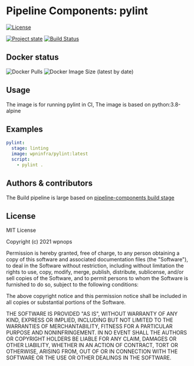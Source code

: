 # Pipeline Components: pylint

[![License][license-shield]](LICENSE)

[![Project state](https://img.shields.io/static/v1?label=STATE&message=Production%20Ready&color=brightgreen)](https://hub.docker.com/r/wpninfra/pylint)
[![Build Status](https://github.com/wpnops/docker-image-pylint/workflows/CI%20to%20Docker%20hub/badge.svg)](https://github.com/wpnops/docker-image-pylint/actions)

## Docker status

![Docker Pulls](https://img.shields.io/docker/pulls/wpninfra/pylint?style=for-the-badge)
![Docker Image Size (latest by date)](https://img.shields.io/docker/image-size/wpninfra/pylint?style=for-the-badge&logo=appveyor)

## Usage

The image is for running pylint in CI, The image is based on python:3.8-alpine

## Examples

```yaml
pylint:
  stage: linting
  image: wpninfra/pylint:latest
  script:
    - pylint .
```

## Authors & contributors

The Build pipeline is large based on [pipeline-components build stage][pipeline-components]

## License

MIT License

Copyright (c) 2021 wpnops

Permission is hereby granted, free of charge, to any person obtaining a copy
of this software and associated documentation files (the "Software"), to deal
in the Software without restriction, including without limitation the rights
to use, copy, modify, merge, publish, distribute, sublicense, and/or sell
copies of the Software, and to permit persons to whom the Software is
furnished to do so, subject to the following conditions:

The above copyright notice and this permission notice shall be included in all
copies or substantial portions of the Software.

THE SOFTWARE IS PROVIDED "AS IS", WITHOUT WARRANTY OF ANY KIND, EXPRESS OR
IMPLIED, INCLUDING BUT NOT LIMITED TO THE WARRANTIES OF MERCHANTABILITY,
FITNESS FOR A PARTICULAR PURPOSE AND NONINFRINGEMENT. IN NO EVENT SHALL THE
AUTHORS OR COPYRIGHT HOLDERS BE LIABLE FOR ANY CLAIM, DAMAGES OR OTHER
LIABILITY, WHETHER IN AN ACTION OF CONTRACT, TORT OR OTHERWISE, ARISING FROM,
OUT OF OR IN CONNECTION WITH THE SOFTWARE OR THE USE OR OTHER DEALINGS IN THE
SOFTWARE.

[license-shield]: https://img.shields.io/badge/License-MIT-green.svg?style=flat&logo=appveyor
[repository]: https://github.com/wpnops/docker-image-pylint
[pipeline-components]: https://gitlab.com/pipeline-components
